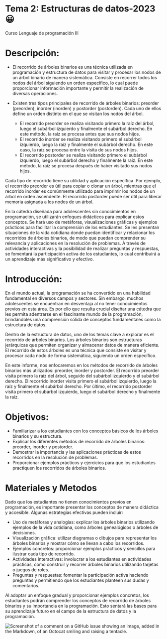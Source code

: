 # Tema 2: Estructuras de datos-2023 :grinning: 
Curso Lenguaje de programación III
# Descripción:
  - El recorrido de árboles binarios es una técnica utilizada en programación y estructura de datos para visitar y procesar  los nodos de un árbol binario de manera sistemática. Consiste en recorrer todos los nodos del árbol siguiendo un orden  específico, lo cual puede proporcionar información importante y permitir la realización de diversas operaciones.
  - Existen tres tipos principales de recorrido de árboles binarios: preorder (preorden), inorder (inorden) y postorder (postorden). Cada uno de ellos define un orden distinto en el que se visitan los nodos del árbol.


    * El recorrido preorder se realiza visitando primero la raíz del árbol, luego el subárbol izquierdo y finalmente el subárbol derecho. En este método, la raíz se procesa antes que sus nodos hijos.
    * El recorrido inorder se realiza visitando primero el subárbol izquierdo, luego la raíz y finalmente el subárbol derecho. En este caso, la raíz se procesa entre la visita de sus nodos hijos.
    * El recorrido postorder se realiza visitando primero el subárbol izquierdo, luego el subárbol derecho y finalmente la raíz. En este método, la raíz se procesa después de haber visitado sus nodos hijos.
   
Cada tipo de recorrido tiene su utilidad y aplicación específica. Por ejemplo, el recorrido preorder es útil para copiar o clonar un árbol, mientras que el recorrido inorder es comúnmente utilizado para imprimir los nodos de un árbol en orden ascendente. El recorrido postorder puede ser útil para liberar memoria asignada a los nodos de un árbol.
 
 En la cátedra diseñada para adolescentes sin conocimientos en programación, se utilizarán enfoques didácticos para explicar estos conceptos. Se hará uso de metáforas, visualizaciones gráficas y ejemplos prácticos para facilitar la comprensión de los estudiantes. Se les presentan situaciones de la vida cotidiana donde puedan identificar y relacionar los recorridos de árboles binarios, de modo que puedan comprender su relevancia y aplicaciones en la resolución de problemas. A través de actividades interactivas y la posibilidad de realizar preguntas y respuestas, se fomentará la participación activa de los estudiantes, lo cual contribuirá a un aprendizaje más significativo y efectivo.
# Introducción:
En el mundo actual, la programación se ha convertido en una habilidad fundamental en diversos campos y sectores. Sin embargo, muchos adolescentes se encuentran en desventaja al no tener conocimientos previos en esta área. Es por ello que resulta crucial diseñar una cátedra que les permita adentrarse en el fascinante mundo de la programación, brindándoles una comprensión sólida de conceptos fundamentales como la estructura de datos.

Dentro de la estructura de datos, uno de los temas clave a explorar es el recorrido de árboles binarios. Los árboles binarios son estructuras jerárquicas que permiten organizar y almacenar datos de manera eficiente. El recorrido de estos árboles es una técnica que consiste en visitar y procesar cada nodo de forma sistemática, siguiendo un orden específico.

En este informe, nos enfocaremos en los métodos de recorrido de árboles binarios más utilizados: preorder, inorder y postorder. El recorrido preorder visita primero la raíz del árbol, seguido del subárbol izquierdo y el subárbol derecho. El recorrido inorder visita primero el subárbol izquierdo, luego la raíz y finalmente el subárbol derecho. Por último, el recorrido postorder visita primero el subárbol izquierdo, luego el subárbol derecho y finalmente la raíz.
# Objetivos:
* Familiarizar a los estudiantes con los conceptos básicos de los árboles binarios y su estructura.
* Explicar los diferentes métodos de recorrido de árboles binarios: preorder, inorder y postorder.
* Demostrar la importancia y las aplicaciones prácticas de estos recorridos en la resolución de problemas.
* Proporcionar ejemplos prácticos y ejercicios para que los estudiantes practiquen los recorridos de árboles binarios.
# Materiales y Metodos
Dado que los estudiantes no tienen conocimientos previos en programación, es importante presentar los conceptos de manera didáctica y accesible. Algunas estrategias efectivas pueden incluir:

   * Uso de metáforas y analogías: explicar los árboles binarios utilizando ejemplos de la vida cotidiana, como árboles genealógicos o árboles de decisiones.
   * Visualización gráfica: utilizar diagramas o dibujos para representar los árboles binarios y mostrar cómo se llevan a cabo los recorridos.
   * Ejemplos concretos: proporcionar ejemplos prácticos y sencillos para ilustrar cada tipo de recorrido.
   * Actividades interactivas: involucrar a los estudiantes en actividades prácticas, como construir y recorrer árboles binarios utilizando tarjetas o juegos de roles.
   * Preguntas y respuestas: fomentar la participación activa haciendo preguntas y permitiendo que los estudiantes planteen sus dudas y comentarios.


Al adoptar un enfoque gradual y proporcionar ejemplos concretos, los estudiantes podrán comprender los conceptos de recorrido de árboles binarios y su importancia en la programación. Esto sentará las bases para su aprendizaje futuro en el campo de la estructura de datos y la programación.



![Screenshot of a comment on a GitHub issue showing an image, added in the Markdown, of an Octocat smiling and raising a tentacle.](https://myoctocat.com/assets/images/base-octocat.svg)
